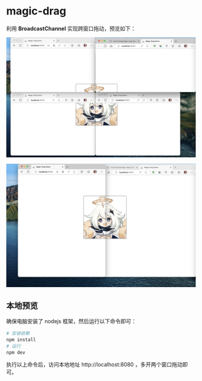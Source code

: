 # magic-drag
利用 **BroadcastChannel** 实现跨窗口拖动，预览如下：


![预览1](./images//截屏1.png)

![预览2](./images//截屏2.png)

## 本地预览

确保电脑安装了 nodejs 框架，然后运行以下命令即可：

```sh
# 安装依赖
npm install
# 运行
npm dev
```

执行以上命令后，访问本地地址 http://localhost:8080 ，多开两个窗口拖动即可。

